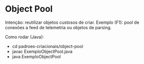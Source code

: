 # Object Pool

Intenção: reutilizar objetos custosos de criar.
Exemplo (F1): pool de conexões a feed de telemetria ou objetos de parsing.

Como rodar (Java):
- cd padroes-criacionais/object-pool
- javac ExemploObjectPool.java
- java ExemploObjectPool
